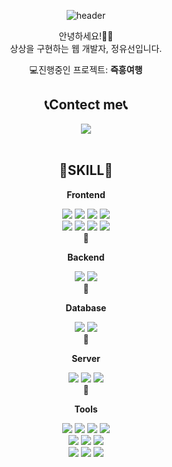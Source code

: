 <div align="center">
  
  ![header](https://capsule-render.vercel.app/api?type=waving&height=220&color=0:bdbcf6,100:fcdbe4&text=WELCOME&reversal=true&textBg=false&fontColor=FFFFFF&fontSize=50&fontAlignY=35&animation=fadeIn&stroke=8f64af70&strokeWidth=2&desc=상상을%20개발하는%20개발자,%20정유선입니다.&descAlignY=55)

  <p>
    안녕하세요!🖐🏻
    <br />
    상상을 구현하는 웹 개발자, 정유선입니다.
  </p>
  <p>
    💻진행중인 프로젝트: <b>즉흥여행</b>
  </p>
  <h2>📞Contect me📞</h2>
  <div>
    <a href="mailto:acft9609@kakao.com">
      <img src="https://img.shields.io/badge/acft9609@kakao.com-fff?style=social&logo=gmail&logoColor=FFCD00">
    </a>
  </div>
  <br />
  <h2>🔧SKILL🔧</h2>
  <div>
    <p><b>Frontend</b></p>
    <div>
      <img src="https://img.shields.io/badge/HTML-E34F26?style=for-the-badge&logo=html5&logoColor=fff">
      <img src="https://img.shields.io/badge/CSS-1572B6?style=for-the-badge&logo=css3&logoColor=fff">
      <img src="https://img.shields.io/badge/sass-CC6699?style=for-the-badge&logo=sass&logoColor=fff">
      <img src="https://img.shields.io/badge/javascript-F7DF1E?style=for-the-badge&logo=javascript&logoColor=fff">
    </div>
    <div>
      <img src="https://img.shields.io/badge/jquery-0769AD?style=for-the-badge&logo=jquery&logoColor=fff">
      <img src="https://img.shields.io/badge/vue.js-4FC08D?style=for-the-badge&logo=vuedotjs&logoColor=fff">
      <img src="https://img.shields.io/badge/react-61DAFB?style=for-the-badge&logo=react&logoColor=fff">
      <img src="https://img.shields.io/badge/styledcomponents-DB7093?style=for-the-badge&logo=styledcomponents&logoColor=fff">
    </div>
  </div>
  <div>🔹</div>
  <div>
    <p><b>Backend</b></p>
    <div>
      <img src="https://img.shields.io/badge/php-777BB4?style=for-the-badge&logo=php&logoColor=fff">
      <img src="https://img.shields.io/badge/laravel-FF2D20?style=for-the-badge&logo=laravel&logoColor=fff">
    </div>
  </div>
  <div>🔹</div>
  <div>
    <p><b>Database</b></p>
    <div>
      <img src="https://img.shields.io/badge/mysql-4479A1?style=for-the-badge&logo=mysql&logoColor=fff">
      <img src="https://img.shields.io/badge/mariadb-003545?style=for-the-badge&logo=mariadb&logoColor=fff">
    </div>
  </div>
  <div>🔹</div>
  <div>
    <p><b>Server</b></p>
    <div>
      <img src="https://img.shields.io/badge/linux-FCC624?style=for-the-badge&logo=linux&logoColor=fff">
      <img src="https://img.shields.io/badge/aws-232F3E?style=for-the-badge&logo=amazonaws&logoColor=fff">
      <img src="https://img.shields.io/badge/nginx-009639?style=for-the-badge&logo=nginx&logoColor=fff">
    </div>
  </div>
  <div>🔹</div>
  <div>
    <p><b>Tools</b></p>
    <div>
      <img src="https://img.shields.io/badge/vscode-007ACC?style=for-the-badge&logo=visualstudiocode&logoColor=fff">
      <img src="https://img.shields.io/badge/vim-019733?style=for-the-badge&logo=vim&logoColor=fff">
      <img src="https://img.shields.io/badge/dbeaver-382923?style=for-the-badge&logo=dbeaver&logoColor=fff">
      <img src="https://img.shields.io/badge/postman-FF6C37?style=for-the-badge&logo=postman&logoColor=fff">
    </div>
    <div>
      <img src="https://img.shields.io/badge/jira-0052CC?style=for-the-badge&logo=jira&logoColor=fff">
      <img src="https://img.shields.io/badge/redmine-B32024?style=for-the-badge&logo=redmine&logoColor=fff">
      <img src="https://img.shields.io/badge/slack-4A154B?style=for-the-badge&logo=slack&logoColor=fff">
    </div>
    <div>
      <img src="https://img.shields.io/badge/git-F05032?style=for-the-badge&logo=git&logoColor=fff">
      <img src="https://img.shields.io/badge/github-181717?style=for-the-badge&logo=github&logoColor=fff">
      <img src="https://img.shields.io/badge/gitlab-FC6D26?style=for-the-badge&logo=gitlab&logoColor=fff">
    </div>
  </div>
</div>
